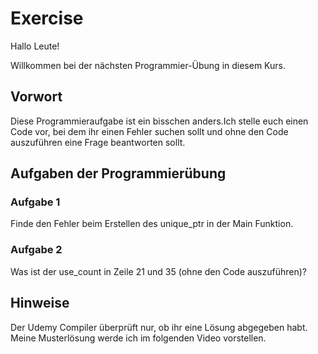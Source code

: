 # Exercise

Hallo Leute!

Willkommen bei der nächsten Programmier-Übung in diesem Kurs.

## Vorwort

Diese Programmieraufgabe ist ein bisschen anders.Ich stelle euch einen Code vor, bei dem ihr einen Fehler suchen sollt und ohne den Code auszuführen eine Frage beantworten sollt.

## Aufgaben der Programmierübung

### Aufgabe 1

Finde den Fehler beim Erstellen des unique_ptr in der Main Funktion.

### Aufgabe 2

Was ist der use_count in Zeile 21 und 35 (ohne den Code auszuführen)?

## Hinweise

Der Udemy Compiler überprüft nur, ob ihr eine Lösung abgegeben habt.  
Meine Musterlösung werde ich im folgenden Video vorstellen.
